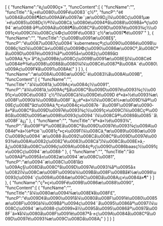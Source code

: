 [
	{
		"funcName":"è¿\u0090ç»´",
		"funcContent":[
			{
				"funcName":"",
				"funcTitle":"å¿«é\u0080\u009Fé\u0083¨ç½²",
				"funcP":"é¢\u0084å\u0088¶å¤\u009Aå¥\u0097æ¨¡æ\u009D¿ï¼\u008Cç\u0081µæ´»é\u0085\u008Dç½®ï¼\u008Cä¸\u0080é\u0094®å\u0088\u009Bå»ºç\u0094¨æ\u0088·å®\u009Aå\u0088¶å\u008Cºå\u009D\u0097é\u0093¾ç½\u0091ç»\u009Cï¼\u008Cç¼©ç\u009F­é\u0083¨ç½²æ\u0097¶é\u0097´"
			},
			{
				"funcName":"",
				"funcTitle":"ç\u009B\u0091æ\u008E§",
				"funcP":"é\u0087\u0087ç\u0094¨kubernetesç®¡ç\u0090\u0086é\u009B\u0086ç¾¤ï¼\u008Cä»\u008Eç\u0089©ç\u0090\u0086æ\u009Cº,å\u008Cºå\u009D\u0097é\u0093¾åº\u0095å±\u0082ç­\u0089å¤\u009Aä¸ªç»´åº¦è¿\u009Bè¡\u008Cç\u009B\u0091æ\u008E§ï¼\u008Cé¢\u0084è®¾é\u0098\u0088å\u0080¼ï¼\u008Cè\u0087ªå\u008A¨é\u0080\u009Aç\u009F¥å\u0091\u008Aè­¦"
			}
		]
	},
	{
		"funcName":"æ\u008A\u0080æ\u009C¯è\u0083½å\u008A\u009B",
		"funcContent":[
			{
				"funcName":"",
				"funcTitle":"ä¼\u0081ä¸\u009Aç»\u0084ç½\u0091",
				"funcP":"ä¼\u0081ä¸\u009Açº§å\u008Cºå\u009D\u0097é\u0093¾ç½\u0091ç»\u009Cé\u0083¨ç½²ï¼\u008Cä¾\u009Dé\u009D èº«ä»½é\u0093¾æ\u008F\u0090ä¾\u009Bå\u008F¯ä¿¡èº«ä»½ï¼\u008Cè½»æ\u009D¾å®\u009Eç\u008E°å¤\u009Aä¸ªç»\u0084ç»\u0087è·¨å\u009F\u009Fæ\u0090­å»ºå\u008Cºå\u009D\u0097é\u0093¾ç½\u0091ç»\u009Cï¼\u008Cç®\u0080å\u008D\u0095æ\u0098\u0093ç\u0094¨ï¼\u008Cå®\u0089å\u0085¨å\u008F¯ä¿¡"
			},
			{
				"funcName":"",
				"funcTitle":"èº«ä»½é\u0093¾",
				"funcP":"å\u009Fºäº\u008Eå\u008Cºå\u009D\u0097é\u0093¾ç\u009A\u0084èº«ä»½è®¤è¯\u0081ç³»ç»\u009Fï¼\u008Cä¸ºæ\u0089\u0080æ\u009C\u0089ç\u0094¨æ\u0088·å\u0092\u008Cå\u008Cºå\u009D\u0097é\u0093¾è\u008A\u0082ç\u0082¹è\u0083\u008Cä¹¦ï¼\u008Cå\u008E»ä¸­å¿\u0083å\u008C\u0096ç\u009A\u0084ç®¡ç\u0090\u0086baasç½\u0091ç»\u009Cç\u0094¨æ\u0088·"
			},
			{
				"funcName":"",
				"funcTitle":"å¤\u009Aåº\u0095å±\u0082æ\u0094¯æ\u008C\u0081",
				"funcP":"æ\u0094¯æ\u008C\u0081å¤\u009Aç§\u008Då\u008Cºå\u009D\u0097é\u0093¾åº\u0095å±\u0082ï¼\u008Cæ\u008F\u0090ä¾\u009Bå\u008F\u008Bå¥½æ\u0098\u0093ç\u0094¨ç\u009A\u0084æ\u009C\u008Då\u008A¡ç»\u0084ä»¶"
			}
		]
	},
	{
		"funcName":"ç³»ç»\u009Fé\u009B\u0086æ\u0088\u0090",
		"funcContent":[
			{
				"funcName":"",
				"funcTitle":"å¼\u0080æ\u0094¾æ\u008E¥å\u008F£",
				"funcP":"é\u009D¢å\u0090\u0091å¼\u0080å\u008F\u0091è\u0080\u0085æ\u008F\u0090ä¾\u009Båº\u0094ç\u0094¨å\u0095\u0086åº\u0097ï¼\u008Cç\u0094¨æ\u0088·ç\u0099»å½\u0095å\u0095\u0086åº\u0097å\u008F¯ä»¥å¼\u0080å\u008F\u0091è\u0087ªå·±ç\u009A\u0084å\u008Cºå\u009D\u0097é\u0093¾æ\u009C\u008Då\u008A¡"
			}
		]
	}
]